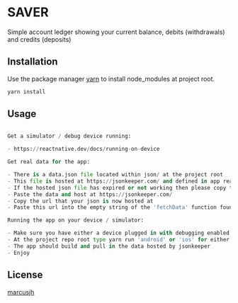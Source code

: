 # SAVER

Simple account ledger showing your current balance, debits (withdrawals) and credits (deposits)

## Installation

Use the package manager [yarn](https://yarnpkg.com/) to install node_modules at project root.

```bash
yarn install
```

## Usage

```python

Get a simulator / debug device running:

- https://reactnative.dev/docs/running-on-device

Get real data for the app:

- There is a data.json file located within json/ at the project root
- This file is hosted at https://jsonkeeper.com/ and defined in app ready to pull in data
- If the hosted json file has expired or not working then please copy this json found within json/data.json
- Paste the data and host at https://jsonkeeper.com/
- Copy the url that your json is now hosted at
- Paste this url into the empty string of the 'fetchData' function found within App.js (Line 36)

Running the app on your device / simulator:

- Make sure you have either a device plugged in with debugging enabled or a xcode / android studio installed to be able to run a device simulator
- At the project repo root type yarn run 'android' or 'ios' for either device in to the terminal
- The app should build and pull in the data hosted by jsonkeeper
- Enjoy
```


## License
[marcusjh](https://marcusjh.co.uk)